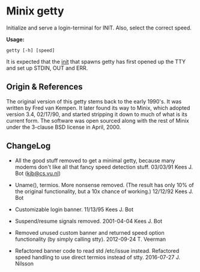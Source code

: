 Minix getty
===========

Initialize and serve a login-terminal for INIT.  Also, select the
correct speed.

**Usage:**

    getty [-h] [speed]

It is expected that the [init](https://github.com/troglobit/finit) that
spawns getty has first opened up the TTY and set up STDIN, OUT and ERR.


Origin & References
-------------------

The original version of this getty stems back to the early 1990's.  It
was written by Fred van Kempen.  It later found its way to Minix, which
adopted version 3.4, 02/17/90, and started stripping it down to much of
what is its current form.  The software was open sourced along with the
rest of Minix under the 3-clause BSD license in April, 2000.


ChangeLog
---------

* All the good stuff removed to get a minimal getty, because many modems
  don't like all that fancy speed detection stuff.
  03/03/91 Kees J. Bot (kjb@cs.vu.nl)

* Uname(), termios.  More nonsense removed.  (The result has only 10% of
  the original functionality, but a 10x chance of working.)
  12/12/92 Kees J. Bot

* Customizable login banner.
  11/13/95 Kees J. Bot

* Suspend/resume signals removed.
  2001-04-04 Kees J. Bot

* Removed unused custom banner and returned speed option functionality
  (by simply calling stty).
  2012-09-24 T. Veerman

* Refactored banner code to read std /etc/issue instead.  Refactored
  speed handling to use direct termios instead of stty.
  2016-07-27 J. Nilsson
